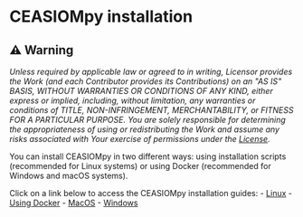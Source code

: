 # CEASIOMpy installation

## :warning: **Warning**

*Unless required by applicable law or agreed to in writing, Licensor provides the Work (and each Contributor provides its Contributions) on an "AS IS" BASIS, WITHOUT WARRANTIES OR CONDITIONS OF ANY KIND, either express or implied, including, without limitation, any warranties or conditions of TITLE, NON-INFRINGEMENT, MERCHANTABILITY, or FITNESS FOR A PARTICULAR PURPOSE. You are solely responsible for determining the appropriateness of using or redistributing the Work and assume any risks associated with Your exercise of permissions under the [License](https://github.com/cfsengineering/CEASIOMpy/blob/main/LICENSE).*

You can install CEASIOMpy in two different ways: using installation scripts (recommended for Linux systems) or using Docker (recommended for Windows and macOS systems).

Click on a link below to access the CEASIOMpy installation guides:
    - [Linux](LINUX_INSTALLATION.md)
    - [Using Docker](DOCKER_INSTALLATION.md)
    - [MacOS](MAC_OS_INSTALLATION.md)
    - [Windows](Windows_INSTALLATION.md)